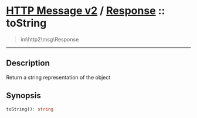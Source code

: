 # [HTTP Message v2](http2.md) / [Response](http2-Response.md) :: toString
 > im\http2\msg\Response
____

## Description
Return a string representation of the object

## Synopsis
```php
toString(): string
```
